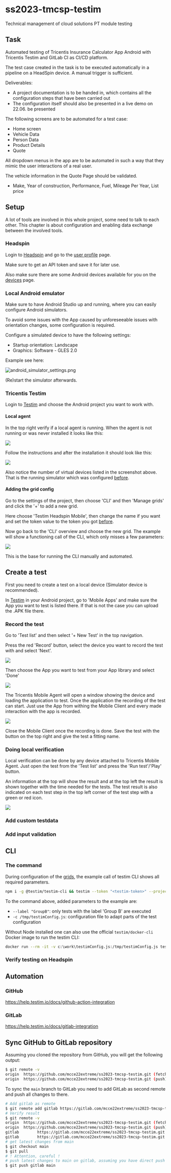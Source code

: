 # ss2023-tmcsp-testim

Technical management of cloud solutions PT module testing

## Task

Automated testing of Tricentis Insurance Calculator App Android with Tricentis Testim and GitLab CI as CI/CD platform.

The test case created in the task is to be executed automatically in a pipeline on a HeadSpin device.
A manual trigger is sufficient.

Deliverables:
- A project documentation is to be handed in, which contains all the configuration steps that have been carried out
- The configuration itself should also be presented in a live demo on 22.06. be presented

The following screens are to be automated for a test case:
- Home screen
- Vehicle Data
- Person Data
- Product Details
- Quote

All dropdown menus in the app are to be automated in such a way that they mimic the user interactions of a real user.

The vehicle information in the Quote Page should be validated.
- Make, Year of construction, Performance, Fuel, Mileage Per Year, List price

## Setup

A lot of tools are involved in this whole project, some need to talk to each other.
This chapter is about configuration and enabling data exchange between the involved tools.

### Headspin

Login to [Headspin](https://www.headspin.io/) and go to the [user profile](https://ui.headspin.io/mysettings) page.

Make sure to get an API token and save it for later use.

Also make sure there are some Android devices available for you on the [devices](https://ui.headspin.io/remotecontrol/devices) page.

### Local Android emulator

Make sure to have Android Studio up and running, where you can easily configure Android simulators.

To avoid some issues with the App caused by unforeseeable issues with orientation changes, some configuration is required.

Configure a simulated device to have the following settings:
- Startup orientation: Landscape
- Graphics: Software - GLES 2.0

Example see here:

![android_simulator_settings.png](.docs/images/android_simulator_settings.png)

(Re)start the simulator afterwards.

### Tricentis Testim

Login to [Testim](https://app.testim.io/) and choose the Android project you want to work with.

#### Local agent

In the top right verify if a local agent is running.
When the agent is not running or was never installed it looks like this:

![](.docs/images/tricentis_mobile_agent_missing.png)

Follow the instructions and after the installation it should look like this:

![](.docs/images/tricentis_mobile_agent_found.png)

Also notice the number of virtual devices listed in the screenshot above.
That is the running simulator which was configured [before](#local-android-emulator).

#### Adding the grid config

Go to the settings of the project, then choose 'CLI' and then 'Manage grids' and click the '+' to add a new grid.

Here choose 'Testim Headspin Mobile', then change the name if you want and set the token value to the token you got [before](#headspin).

Now go back to the 'CLI' overview and choose the new grid.
The example will show a functioning call of the CLI, which only misses a few parameters:

![](.docs/images/testim_cli_example.png)

This is the base for running the CLI manually and automated.

## Create a test

First you need to create a test on a local device (Simulator device is recommended).

In [Testim](https://app.testim.io/) in your Android project, go to 'Mobile Apps' and make sure the App you want to test is listed there.
If that is not the case you can upload the .APK file there.

### Record the test

Go to 'Test list' and then select '+ New Test' in the top navigation.

Press the red 'Record' button, select the device you want to record the test with and select 'Next'.

![](.docs/images/testim_start_record_test.png)

Then choose the App you want to test from your App library and select 'Done'

![](.docs/images/testim_start_record_app_select.png)

The Tricentis Mobile Agent will open a window showing the device and loading the application to test.
Once the application the recording of the test can start.
Just use the App from withing the Mobile Client and every made interaction with the app is recorded.

![](.docs/images/testim_record.png)

Close the Mobile Client once the recording is done.
Save the test with the button on the top right and give the test a fitting name.

### Doing local verification

Local verification can be done by any device attached to Tricentis Mobile Agent.
Just open the test from the 'Test list' and press the 'Run test'/'Play' button.

An information at the top will show the result and at the top left the result is shown together with the time needed for the tests.
The test result is also indicated on each test step in the top left corner of the test step with a green or red icon.

![](.docs/images/testim_test_passed.png)


### Add custom testdata

### Add input validation

## CLI

### The command

During configuration of the [grids](#adding-the-grid-config), the example call of testim CLI shows all required parameters.

```bash
npm i -g @testim/testim-cli && testim --token "<testim-token>" --project "<testim-project-id>" --grid "GroupB" --mode appium --label "GroupB" -c /tmp/testimConfig.js
```

To the command above, added parameters to the example are:
- `--label "GroupB"`: only tests with the label 'Group B' are executed
- `-c /tmp/testimConfig.js`: configuration file to adapt parts of the test configuration

Without Node installed one can also use the official `testim/docker-cli` Docker image to run the testim CLI:

```bash
docker run --rm -it -v c:\work\testimConfig.js:/tmp/testimConfig.js testim/docker-cli --token "<testim-token>" --project "<testim-project-id>" --grid "GroupB" --mode appium --label "GroupB" -c /tmp/testimConfig.js
```

### Verify testing on Headspin

## Automation

### GitHub
https://help.testim.io/docs/github-action-integration

### GitLab
https://help.testim.io/docs/gitlab-integration

## Sync GitHub to GitLab repository

Assuming you cloned the repository from GitHub, you will get the following output:
```bash
$ git remote -v
origin  https://github.com/mcce22extreme/ss2023-tmcsp-testim.git (fetch)
origin  https://github.com/mcce22extreme/ss2023-tmcsp-testim.git (push)
```

To sync the `main` branch to GitLab you need to add GitLab as second remote and push all changes to there.
```bash
# Add gitlab as remote
$ git remote add gitlab https://gitlab.com/mcce22extreme/ss2023-tmcsp-testim.git
# Verify result
$ git remote -v
origin  https://github.com/mcce22extreme/ss2023-tmcsp-testim.git (fetch)
origin  https://github.com/mcce22extreme/ss2023-tmcsp-testim.git (push)
gitlab        https://gitlab.com/mcce22extreme/ss2023-tmcsp-testim.git (fetch)
gitlab        https://gitlab.com/mcce22extreme/ss2023-tmcsp-testim.git (push)
# get latest changes from main
$ git checkout main
$ git pull
# ! Attention, careful !
# push latest changes to main on gitlab, assuming you have direct push rights
$ git push gitlab main
```
